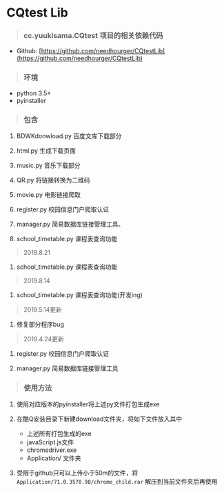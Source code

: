 # CQtest Lib

>### cc.yuukisama.CQtest 项目的相关依赖代码

* Github: [https://github.com/needhourger/CQtestLib](https://github.com/needhourger/CQtestLib)

>### 环境
* python 3.5+
* pyinstaller

>### 包含
1. BDWKdonwload.py  百度文库下载部分

1. html.py 生成下载页面

1. music.py 音乐下载部分

1. QR.py 将链接转换为二维码

1. movie.py 电影链接爬取

1. register.py 校园信息门户爬取认证

1. manager.py 简易数据库链接管理工具、

1. school_timetable.py 课程表查询功能

>2019.8.21
1. school_timetable.py 课程表查询功能

>2019.8.14
1. school_timetable.py 课程表查询功能(开发ing)

>2019.5.14更新
1. 修复部分程序bug

>2019.4.24更新

1. register.py 校园信息门户爬取认证

1. manager.py 简易数据库链接管理工具

>### 使用方法
1. 使用对应版本的pyinstaller将上述py文件打包生成exe

1. 在酷Q安装目录下新建download文件夹，将如下文件放入其中
    * 上述所有打包生成的exe
    * javaScript.js文件
    * chromedriver.exe
    * Application/ 文件夹

1. 受限于github只可以上传小于50m的文件，将
    ```Application/71.0.3578.98/chrome_child.rar```
    解压到当前文件夹后再使用